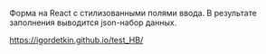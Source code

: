 Форма на React с стилизованными полями ввода. В результате заполнения выводится json-набор данных. 

https://igordetkin.github.io/test_HB/